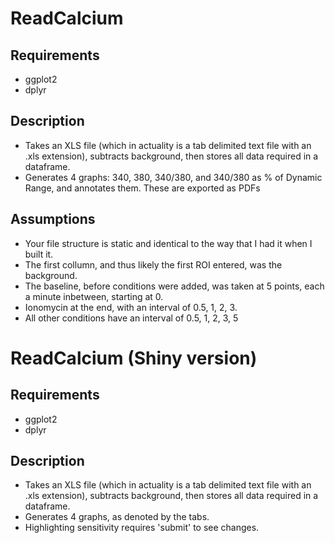 # ReadCalcium

## Requirements
- ggplot2
- dplyr

## Description
- Takes an XLS file (which in actuality is a tab delimited text file with an .xls extension), subtracts background, then stores all data required in a dataframe.
- Generates 4 graphs: 340, 380, 340/380, and 340/380 as % of Dynamic Range, and annotates them. These are exported as PDFs

## Assumptions
- Your file structure is static and identical to the way that I had it when I built it.
- The first collumn, and thus likely the first ROI entered, was the background.
- The baseline, before conditions were added, was taken at 5 points, each a minute inbetween, starting at 0.
- Ionomycin at the end, with an interval of 0.5, 1, 2, 3.
- All other conditions have an interval of 0.5, 1, 2, 3, 5

# ReadCalcium (Shiny version)

## Requirements
- ggplot2
- dplyr

## Description
- Takes an XLS file (which in actuality is a tab delimited text file with an .xls extension), subtracts background, then stores all data required in a dataframe.
- Generates 4 graphs, as denoted by the tabs.
- Highlighting sensitivity requires 'submit' to see changes.

